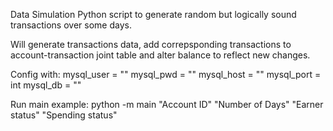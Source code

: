 Data Simulation
Python script to generate random but logically sound transactions over some days.

Will generate transactions data, add correpsponding transactions to account-transaction joint table and alter balance to reflect new changes.

Config with: mysql_user = "" mysql_pwd = "" mysql_host = "" mysql_port = int mysql_db = ""

Run main example: python -m main "Account ID" "Number of Days" "Earner status" "Spending status"
